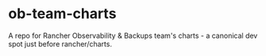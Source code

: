 # ob-team-charts
A repo for Rancher Observability &amp; Backups team's charts - a canonical dev spot just before rancher/charts.